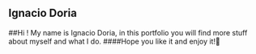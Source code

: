 ## Ignacio Doria
##Hi ! My name is Ignacio Doria, in this portfolio you will find more stuff about myself and what I do.
####Hope you like it and enjoy it!🤖
